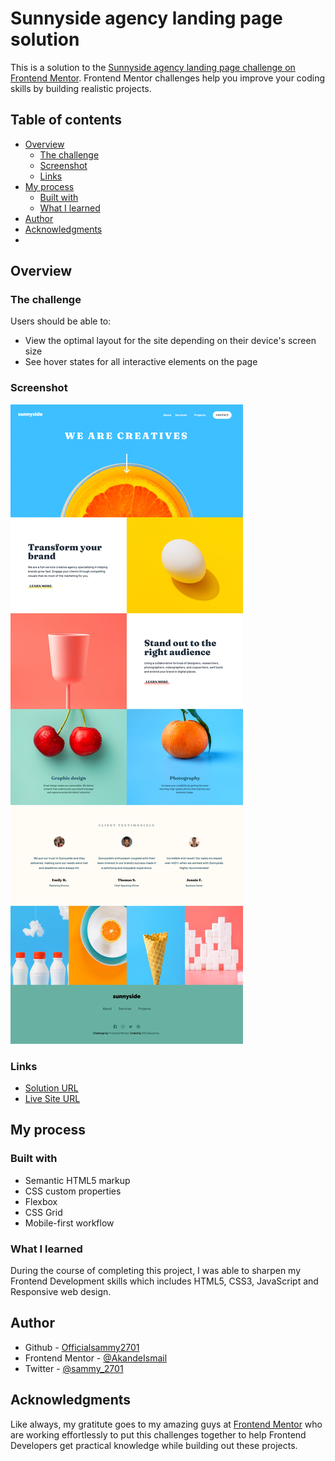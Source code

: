 # Sunnyside agency landing page solution

This is a solution to the [Sunnyside agency landing page challenge on Frontend Mentor](https://www.frontendmentor.io/challenges/sunnyside-agency-landing-page-7yVs3B6ef). Frontend Mentor challenges help you improve your coding skills by building realistic projects.

## Table of contents

- [Overview](#overview)
  - [The challenge](#the-challenge)
  - [Screenshot](#screenshot)
  - [Links](#links)
- [My process](#my-process)
  - [Built with](#built-with)
  - [What I learned](#what-i-learned)
- [Author](#author)
- [Acknowledgments](#acknowledgments)
- 
## Overview

### The challenge

Users should be able to:

- View the optimal layout for the site depending on their device's screen size
- See hover states for all interactive elements on the page

### Screenshot

![](./Screenshot.jpg)

### Links

- [Solution URL]()
- [Live Site URL](https://officialsammy2701.github.io/Sunnyside-agency-landing-page-hub/)

## My process

### Built with

- Semantic HTML5 markup
- CSS custom properties
- Flexbox
- CSS Grid
- Mobile-first workflow

### What I learned

During the course of completing this project, I was able to sharpen my Frontend Development skills which includes HTML5, CSS3, JavaScript and Responsive web design.

## Author

- Github - [Officialsammy2701](https://github.com/Officialsammy2701)
- Frontend Mentor - [@AkandeIsmail](https://www.frontendmentor.io/profile/AkandeIsmail)
- Twitter - [@sammy_2701](https://www.twitter.com/sammy_2701)

## Acknowledgments

Like always, my gratitute goes to my amazing guys at [Frontend Mentor](https://www.frontendmentor.io) who are working effortlessly to put this challenges together to help Frontend Developers get practical knowledge while building out these projects.
